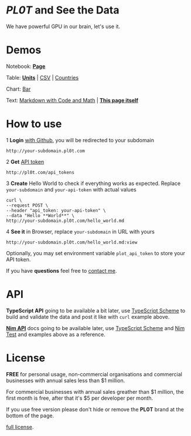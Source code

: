 # *PL0T* and **See the Data**

We have powerful GPU in our brain, let's use it.

# Demos

Notebook:
  **[Page](http://files.pl0t.com/view/samples/page/page.yml:view)**

Table:
  **[Units](http://files.pl0t.com/view/samples/table/units.yml:view)** |
  [CSV](http://files.pl0t.com/view/samples/table/units.csv:view) |
  [Countries](http://files.pl0t.com/view/samples/table/countries.yml:view)

Chart:
  [Bar](http://files.pl0t.com/view/samples/chart/bar.yml:view)

Text:
  [Markdown with Code and Math](http://files.pl0t.com/view/samples/text/text.md:view) |
  **[This page itself](http://files.pl0t.com/view/samples/text/pl0t.md:view)**

# How to use

1 **Login** [with Github](http://pl0t.com/login), you will be redirected to your subdomain

    http://your-subdomain.pl0t.com

2 **Get** [API token](http://pl0t.com/api_tokens)

    http://pl0t.com/api_tokens

3 **Create** Hello World to check if everything works as expected. Replace `your-subdomain`
and `your-api-token` with actual values

    curl \
    --request POST \
    --header "api_token: your-api-token" \
    --data "Hello **World**" \
    http://your-subdomain.pl0t.com/hello_world.md

4 **See it** in Browser, replace `your-subdomain` in URL with yours

    http://your-subdomain.pl0t.com/hello_world.md:view

Optionally, you may set environment variable `plot_api_token` to store your API token.

If you have **questions** feel free to [contact me](https://github.com/al6x/pl0t/issues).

# API

**TypeScript API** going to be available a bit later, use
[TypeScript Scheme](https://github.com/al6x/pl0t/blob/main/files/view/schema/blocks.ts)
to build and validate the data and post it like with `curl` example above.

**[Nim API](https://github.com/al6x/pl0t/tree/main/api/nim)** docs going to be available later, use
[TypeScript Scheme](https://github.com/al6x/pl0t/blob/main/files/view/schema/blocks.ts) and
[Nim Test](https://github.com/al6x/pl0t/blob/main/api/nim/pl0t/play.nim) and
examples above as a reference.


# License

**FREE** for personal usage, non-commercial organisations and commercial businesses with annual
sales less than $1 million.

For commercial businesses with annual sales greather than $1 million, the first month is free,
after that it's $5 per developer per month.

If you use free version please don't hide or remove the **PL0T** brand at the bottom of the page.

[full license](https://github.com/al6x/pl0t/tree/main/license).